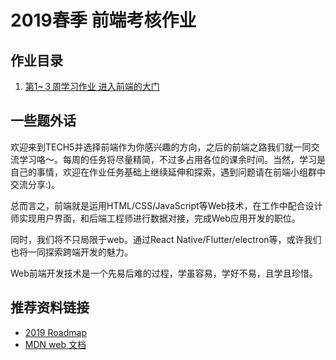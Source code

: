 # 2019春季 前端考核作业

## 作业目录

1. [第1~３周学习作业 进入前端的大门](week1-3.md)

## 一些题外话

欢迎来到TECH5并选择前端作为你感兴趣的方向，之后的前端之路我们就一同交流学习咯～。每周的任务将尽量精简，不过多占用各位的课余时间。当然，学习是自己的事情，欢迎在作业任务基础上继续延伸和探索，遇到问题请在前端小组群中交流分享:)。

总而言之，前端就是运用HTML/CSS/JavaScript等Web技术，在工作中配合设计师实现用户界面，和后端工程师进行数据对接，完成Web应用开发的职位。

同时，我们将不只局限于web。通过React Native/Flutter/electron等，或许我们也将一同探索跨端开发的魅力。

Web前端开发技术是一个先易后难的过程，学虽容易，学好不易，且学且珍惜。

## 推荐资料链接

* [2019 Roadmap](https://github.com/kamranahmedse/developer-roadmap)
* [MDN web 文档](https://developer.mozilla.org/zh-CN/)